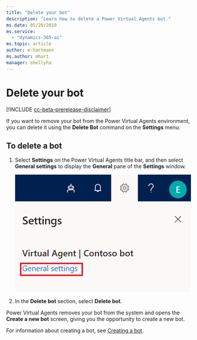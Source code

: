 ```yaml
---
title: "Delete your bot"
description: "Learn how to delete a Power Virtual Agents bot."
ms.date: 05/29/2019
ms.service:
  - "dynamics-365-ai"
ms.topic: article
author: m-hartmann
ms.author: mhart
manager: shellyha
---
```


# Delete your bot

[!INCLUDE [cc-beta-prerelease-disclaimer](includes/cc-beta-prerelease-disclaimer.md)]

If you want to remove your bot from the Power Virtual Agents environment, you can delete it using the **Delete Bot** command on the **Settings** menu.

## To delete a bot

1. Select **Settings** on the Power Virtual Agents title bar, and then select **General settings** to display the **General** pane of the **Settings** window.

   ![Display General pane](media/general-settings.png)

2. In the **Delete bot** section, select **Delete bot**.


Power Virtual Agents removes your bot from the system and opens the **Create a new bot** screen, giving you the opportunity to create a new bot.

For information about creating a bot, see [Creating a bot](getting-started-create-bot.md).
